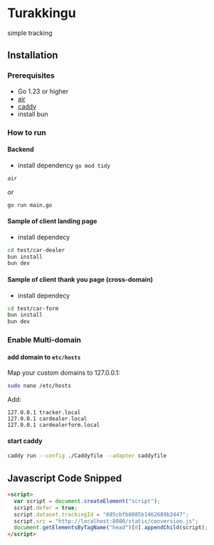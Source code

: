 # Turakkingu

simple tracking

## Installation

### Prerequisites

- Go 1.23 or higher
- [air](https://github.com/air-verse/air)
- [caddy](https://caddyserver.com/docs/install)
- install bun

### How to run

#### Backend

- install dependency `go mod tidy`

```bash
air
```

or

```bash
go run main.go
```

#### Sample of client landing page

- install dependecy

```bash
cd test/car-dealer
bun install
bun dev
```

#### Sample of client thank you page (cross-domain)

- install dependecy

```bash
cd test/car-form
bun install
bun dev
```

### Enable Multi-domain

#### add domain to `etc/hosts`

Map your custom domains to 127.0.0.1:

```bash
sudo nano /etc/hosts
```

Add:

```plaintext
127.0.0.1 tracker.local
127.0.0.1 cardealer.local
127.0.0.1 cardealerform.local
```

#### start caddy

```bash
caddy run --config ./Caddyfile --adapter caddyfile
```

## Javascript Code Snipped

```html
<script>
  var script = document.createElement("script");
  script.defer = true;
  script.dataset.trackingId = "685cbfb8085b1462689b2447";
  script.src = "http://localhost:8080/static/conversion.js";
  document.getElementsByTagName("head")[0].appendChild(script);
</script>
```
